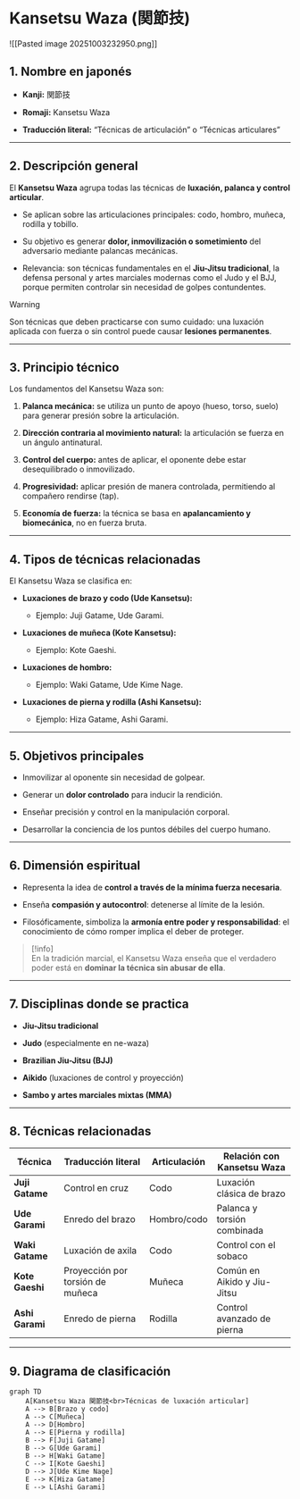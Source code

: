 # Kansetsu Waza (関節技)

![[Pasted image 20251003232950.png]]

## 1. **Nombre en japonés**

- **Kanji:** 関節技

- **Romaji:** Kansetsu Waza

- **Traducción literal:** “Técnicas de articulación” o “Técnicas articulares”


---

## 2. **Descripción general**

El **Kansetsu Waza** agrupa todas las técnicas de **luxación, palanca y control articular**.

- Se aplican sobre las articulaciones principales: codo, hombro, muñeca, rodilla y tobillo.
    
- Su objetivo es generar **dolor, inmovilización o sometimiento** del adversario mediante palancas mecánicas.
    
- Relevancia: son técnicas fundamentales en el **Jiu-Jitsu tradicional**, la defensa personal y artes marciales modernas como el Judo y el BJJ, porque permiten controlar sin necesidad de golpes contundentes.
    

> [!warning]  
> Son técnicas que deben practicarse con sumo cuidado: una luxación aplicada con fuerza o sin control puede causar **lesiones permanentes**.

---

## 3. **Principio técnico**

Los fundamentos del Kansetsu Waza son:

1. **Palanca mecánica:** se utiliza un punto de apoyo (hueso, torso, suelo) para generar presión sobre la articulación.
    
2. **Dirección contraria al movimiento natural:** la articulación se fuerza en un ángulo antinatural.
    
3. **Control del cuerpo:** antes de aplicar, el oponente debe estar desequilibrado o inmovilizado.
    
4. **Progresividad:** aplicar presión de manera controlada, permitiendo al compañero rendirse (tap).
    
5. **Economía de fuerza:** la técnica se basa en **apalancamiento y biomecánica**, no en fuerza bruta.
    

---

## 4. **Tipos de técnicas relacionadas**

El Kansetsu Waza se clasifica en:

- **Luxaciones de brazo y codo (Ude Kansetsu):**
    
    - Ejemplo: Juji Gatame, Ude Garami.
        
- **Luxaciones de muñeca (Kote Kansetsu):**
    
    - Ejemplo: Kote Gaeshi.
        
- **Luxaciones de hombro:**
    
    - Ejemplo: Waki Gatame, Ude Kime Nage.
        
- **Luxaciones de pierna y rodilla (Ashi Kansetsu):**
    
    - Ejemplo: Hiza Gatame, Ashi Garami.
        

---

## 5. **Objetivos principales**

- Inmovilizar al oponente sin necesidad de golpear.
    
- Generar un **dolor controlado** para inducir la rendición.
    
- Enseñar precisión y control en la manipulación corporal.
    
- Desarrollar la conciencia de los puntos débiles del cuerpo humano.
    

---

## 6. **Dimensión espiritual**

- Representa la idea de **control a través de la mínima fuerza necesaria**.
    
- Enseña **compasión y autocontrol**: detenerse al límite de la lesión.
    
- Filosóficamente, simboliza la **armonía entre poder y responsabilidad**: el conocimiento de cómo romper implica el deber de proteger.
    

> [!info]  
> En la tradición marcial, el Kansetsu Waza enseña que el verdadero poder está en **dominar la técnica sin abusar de ella**.

---

## 7. **Disciplinas donde se practica**

- **Jiu-Jitsu tradicional**
    
- **Judo** (especialmente en ne-waza)
    
- **Brazilian Jiu-Jitsu (BJJ)**
    
- **Aikido** (luxaciones de control y proyección)
    
- **Sambo y artes marciales mixtas (MMA)**
    

---

## 8. **Técnicas relacionadas**

|Técnica|Traducción literal|Articulación|Relación con Kansetsu Waza|
|---|---|---|---|
|**Juji Gatame**|Control en cruz|Codo|Luxación clásica de brazo|
|**Ude Garami**|Enredo del brazo|Hombro/codo|Palanca y torsión combinada|
|**Waki Gatame**|Luxación de axila|Codo|Control con el sobaco|
|**Kote Gaeshi**|Proyección por torsión de muñeca|Muñeca|Común en Aikido y Jiu-Jitsu|
|**Ashi Garami**|Enredo de pierna|Rodilla|Control avanzado de pierna|

---

## 9. **Diagrama de clasificación**

```mermaid
graph TD
    A[Kansetsu Waza 関節技<br>Técnicas de luxación articular]
    A --> B[Brazo y codo]
    A --> C[Muñeca]
    A --> D[Hombro]
    A --> E[Pierna y rodilla]
    B --> F[Juji Gatame]
    B --> G[Ude Garami]
    B --> H[Waki Gatame]
    C --> I[Kote Gaeshi]
    D --> J[Ude Kime Nage]
    E --> K[Hiza Gatame]
    E --> L[Ashi Garami]
```
